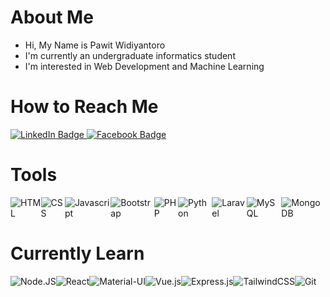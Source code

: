 # About Me
- Hi, My Name is Pawit Widiyantoro
- I'm currently an undergraduate informatics student
- I'm interested in Web Development and Machine Learning
# How to Reach Me
  <a href="https://id.linkedin.com/in/pawit-widiyantoro-634a87284">
    <img src="https://img.shields.io/badge/LinkedIn-blue?style=for-the-badge&logo=linkedin&logoColor=white" alt="LinkedIn Badge"/>
  </a>
  <a href="https://www.facebook.com/pawit-widiyantoro?mibextid=ZbWKwL">
    <img src="https://img.shields.io/badge/Facebook-blue?style=for-the-badge&logo=facebook&logoColor=white" alt="Facebook Badge"/>
  </a>
  
# Tools
<div style="display:flex">
  <img alt="HTML" src="https://img.shields.io/badge/HTML-%23E34F26.svg?&style=for-the-badge&logo=html5&logoColor=white"/>
  <img alt="CSS" src="https://img.shields.io/badge/CSS%20-%231572B6.svg?&style=for-the-badge&logo=CSS3&logoColor=white"/>
  <img alt="Javascript" src="https://img.shields.io/badge/javascript-%23F7DF1E.svg?&style=for-the-badge&logo=javascript&logoColor=black"/>
  <img alt="Bootstrap" src="https://img.shields.io/badge/Bootstrap%20-%23563D7C.svg?&style=for-the-badge&logo=bootstrap&logoColor=white"/>
  <img alt="PHP" src="https://img.shields.io/badge/PHP%20-%777BB4.svg?&style=for-the-badge&logo=PHP&logoColor=white"/>
  <img alt="Python" src="https://img.shields.io/badge/python%20-%234B8BBE.svg?&style=for-the-badge&logo=python&logoColor=white"/>
  <img alt="Laravel" src="https://img.shields.io/badge/Laravel-%23FF2D20.svg?&style=for-the-badge&logo=laravel&logoColor=white"/>
  <img alt="MySQL" src="https://img.shields.io/badge/MySQL-%2300758F.svg?&style=for-the-badge&logo=mysql&logoColor=white"/>
  <img alt="MongoDB" src="https://img.shields.io/badge/MongoDB-%234ea94b.svg?&style=for-the-badge&logo=mongodb&logoColor=white"/>
</div>

# Currently Learn
<div style="display:flex">
  <img alt="Node.JS" src="https://img.shields.io/badge/Node.JS-%23339933.svg?&style=for-the-badge&logo=nodedotjs&logoColor=white"/>
  <img alt="React" src="https://img.shields.io/badge/ReactJS-%2361DAFB.svg?&style=for-the-badge&logo=react&logoColor=white"/>
  <img alt="Material-UI" src="https://img.shields.io/badge/Material--UI-%230081CB.svg?&style=for-the-badge&logo=material-ui&logoColor=white"/>
  <img alt="Vue.js" src="https://img.shields.io/badge/Vue.js-%234FC08D.svg?&style=for-the-badge&logo=vue.js&logoColor=white"/>
  <img alt="Express.js" src="https://img.shields.io/badge/Express.JS-%23339933.svg?&style=for-the-badge&logo=express&logoColor=white"/>
  <img alt="TailwindCSS" src="https://img.shields.io/badge/TailwindCSS-%23068FFC.svg?&style=for-the-badge&logo=tailwindcss&logoColor=white"/>
  <img alt="Git" src="https://img.shields.io/badge/git-%23F05033.svg?&style=for-the-badge&logo=git&logoColor=white"/>
</div>

<!--
**Pawit-Widiyantoro/Pawit-Widiyantoro** is a ✨ _special_ ✨ repository because its `README.md` (this file) appears on your GitHub profile.

Here are some ideas to get you started:

- 🔭 I’m currently working on ...
- 🌱 I’m currently learning ...
- 👯 I’m looking to collaborate on ...
- 🤔 I’m looking for help with ...
- 💬 Ask me about ...
- 📫 How to reach me: ...
- 😄 Pronouns: ...
- ⚡ Fun fact: ...
-->
